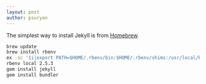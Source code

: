 ```yaml
---
layout: post
author: psuryan
---
```

The simplest way to install Jekyll is from [Homebrew](https://brew.sh/).
```sh
brew update
brew install rbenv
ex -sc '1i|export PATH=$HOME/.rbenv/bin:$HOME/.rbenv/shims:/usr/local/bin:$PATH' -cx ~/.bash_profile
rbenv local 2.5.3
gem install jekyll
gem install bundler
```

